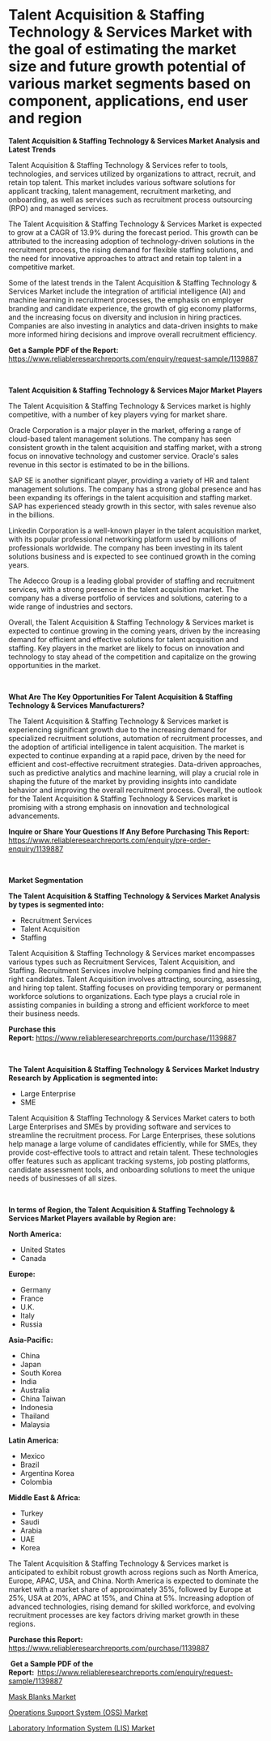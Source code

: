 <p><h1>Talent Acquisition & Staffing Technology & Services Market with the goal of estimating the market size and future growth potential of various market segments based on component, applications, end user and region</h1></p><p><strong>Talent Acquisition & Staffing Technology & Services Market Analysis and Latest Trends</strong></p>
<p><p>Talent Acquisition & Staffing Technology & Services refer to tools, technologies, and services utilized by organizations to attract, recruit, and retain top talent. This market includes various software solutions for applicant tracking, talent management, recruitment marketing, and onboarding, as well as services such as recruitment process outsourcing (RPO) and managed services.</p><p>The Talent Acquisition & Staffing Technology & Services Market is expected to grow at a CAGR of 13.9% during the forecast period. This growth can be attributed to the increasing adoption of technology-driven solutions in the recruitment process, the rising demand for flexible staffing solutions, and the need for innovative approaches to attract and retain top talent in a competitive market.</p><p>Some of the latest trends in the Talent Acquisition & Staffing Technology & Services Market include the integration of artificial intelligence (AI) and machine learning in recruitment processes, the emphasis on employer branding and candidate experience, the growth of gig economy platforms, and the increasing focus on diversity and inclusion in hiring practices. Companies are also investing in analytics and data-driven insights to make more informed hiring decisions and improve overall recruitment efficiency.</p></p>
<p><strong>Get a Sample PDF of the Report:&nbsp;</strong> <a href="https://www.reliableresearchreports.com/enquiry/request-sample/1139887">https://www.reliableresearchreports.com/enquiry/request-sample/1139887</a></p>
<p>&nbsp;</p>
<p><strong>Talent Acquisition & Staffing Technology & Services Major Market Players</strong></p>
<p><p>The Talent Acquisition & Staffing Technology & Services market is highly competitive, with a number of key players vying for market share. </p><p>Oracle Corporation is a major player in the market, offering a range of cloud-based talent management solutions. The company has seen consistent growth in the talent acquisition and staffing market, with a strong focus on innovative technology and customer service. Oracle's sales revenue in this sector is estimated to be in the billions.</p><p>SAP SE is another significant player, providing a variety of HR and talent management solutions. The company has a strong global presence and has been expanding its offerings in the talent acquisition and staffing market. SAP has experienced steady growth in this sector, with sales revenue also in the billions.</p><p>Linkedin Corporation is a well-known player in the talent acquisition market, with its popular professional networking platform used by millions of professionals worldwide. The company has been investing in its talent solutions business and is expected to see continued growth in the coming years.</p><p>The Adecco Group is a leading global provider of staffing and recruitment services, with a strong presence in the talent acquisition market. The company has a diverse portfolio of services and solutions, catering to a wide range of industries and sectors.</p><p>Overall, the Talent Acquisition & Staffing Technology & Services market is expected to continue growing in the coming years, driven by the increasing demand for efficient and effective solutions for talent acquisition and staffing. Key players in the market are likely to focus on innovation and technology to stay ahead of the competition and capitalize on the growing opportunities in the market.</p></p>
<p>&nbsp;</p>
<p><strong>What Are The Key Opportunities For Talent Acquisition & Staffing Technology & Services Manufacturers?</strong></p>
<p><p>The Talent Acquisition & Staffing Technology & Services market is experiencing significant growth due to the increasing demand for specialized recruitment solutions, automation of recruitment processes, and the adoption of artificial intelligence in talent acquisition. The market is expected to continue expanding at a rapid pace, driven by the need for efficient and cost-effective recruitment strategies. Data-driven approaches, such as predictive analytics and machine learning, will play a crucial role in shaping the future of the market by providing insights into candidate behavior and improving the overall recruitment process. Overall, the outlook for the Talent Acquisition & Staffing Technology & Services market is promising with a strong emphasis on innovation and technological advancements.</p></p>
<p><strong>Inquire or Share Your Questions If Any Before Purchasing This Report:</strong> <a href="https://www.reliableresearchreports.com/enquiry/pre-order-enquiry/1139887">https://www.reliableresearchreports.com/enquiry/pre-order-enquiry/1139887</a></p>
<p>&nbsp;</p>
<p><strong>Market Segmentation</strong></p>
<p><strong>The Talent Acquisition & Staffing Technology & Services Market Analysis by types is segmented into:</strong></p>
<p><ul><li>Recruitment Services</li><li>Talent Acquisition</li><li>Staffing</li></ul></p>
<p><p>Talent Acquisition & Staffing Technology & Services market encompasses various types such as Recruitment Services, Talent Acquisition, and Staffing. Recruitment Services involve helping companies find and hire the right candidates. Talent Acquisition involves attracting, sourcing, assessing, and hiring top talent. Staffing focuses on providing temporary or permanent workforce solutions to organizations. Each type plays a crucial role in assisting companies in building a strong and efficient workforce to meet their business needs.</p></p>
<p><strong>Purchase this Report:&nbsp;</strong><a href="https://www.reliableresearchreports.com/purchase/1139887">https://www.reliableresearchreports.com/purchase/1139887</a></p>
<p>&nbsp;</p>
<p><strong>The Talent Acquisition & Staffing Technology & Services Market Industry Research by Application is segmented into:</strong></p>
<p><ul><li>Large Enterprise</li><li>SME</li></ul></p>
<p><p>Talent Acquisition & Staffing Technology & Services Market caters to both Large Enterprises and SMEs by providing software and services to streamline the recruitment process. For Large Enterprises, these solutions help manage a large volume of candidates efficiently, while for SMEs, they provide cost-effective tools to attract and retain talent. These technologies offer features such as applicant tracking systems, job posting platforms, candidate assessment tools, and onboarding solutions to meet the unique needs of businesses of all sizes.</p></p>
<p>&nbsp;</p>
<p><strong>In terms of Region, the Talent Acquisition & Staffing Technology & Services Market Players available by Region are:</strong></p>
<p>
    <p> <strong> North America: </strong>
        <ul>
            <li>United States</li>
            <li>Canada</li>
        </ul>
        </p> 
    <p> <strong> Europe: </strong>
        <ul>
            <li>Germany</li>
            <li>France</li>
            <li>U.K.</li>
            <li>Italy</li>
            <li>Russia</li>
        </ul>
        </p> 
    <p> <strong> Asia-Pacific: </strong>
        <ul>
            <li>China</li>
            <li>Japan</li>
            <li>South Korea</li>
            <li>India</li>
            <li>Australia</li>
            <li>China Taiwan</li>
            <li>Indonesia</li>
            <li>Thailand</li>
            <li>Malaysia</li>
        </ul>
        </p> 
    <p> <strong> Latin America: </strong>
        <ul>
            <li>Mexico</li>
            <li>Brazil</li>
            <li>Argentina Korea</li>
            <li>Colombia</li>
        </ul>
        </p> 
    <p> <strong> Middle East & Africa: </strong>
        <ul>
            <li>Turkey</li>
            <li>Saudi</li>
            <li>Arabia</li>
            <li>UAE</li>
            <li>Korea</li>
        </ul>
    </p>
    </p>
<p><p>The Talent Acquisition & Staffing Technology & Services market is anticipated to exhibit robust growth across regions such as North America, Europe, APAC, USA, and China. North America is expected to dominate the market with a market share of approximately 35%, followed by Europe at 25%, USA at 20%, APAC at 15%, and China at 5%. Increasing adoption of advanced technologies, rising demand for skilled workforce, and evolving recruitment processes are key factors driving market growth in these regions.</p></p>
<p><strong>Purchase this Report: </strong><a href="https://www.reliableresearchreports.com/purchase/1139887">https://www.reliableresearchreports.com/purchase/1139887</a></p>
<p>&nbsp;<strong>Get a Sample PDF of the Report:&nbsp;&nbsp;</strong><a href="https://www.reliableresearchreports.com/enquiry/request-sample/1139887">https://www.reliableresearchreports.com/enquiry/request-sample/1139887</a></p>
<p><strong></strong></p>
<p><p><a href="https://github.com/jodemen/Market-Research-Report-List-1/blob/main/mask-blanks-market.md">Mask Blanks Market</a></p><p><a href="https://github.com/jj19131/Market-Research-Report-List-1/blob/main/operations-support-system-oss-market.md">Operations Support System (OSS) Market</a></p><p><a href="https://github.com/Sarissaschmalingtr6fz2739/Market-Research-Report-List-1/blob/main/laboratory-information-system-lis-market.md">Laboratory Information System (LIS) Market</a></p></p>